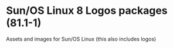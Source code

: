 # Sun/OS Linux 8 Logos packages (81.1-1)
Assets and images for Sun/OS Linux (this also includes logos)
